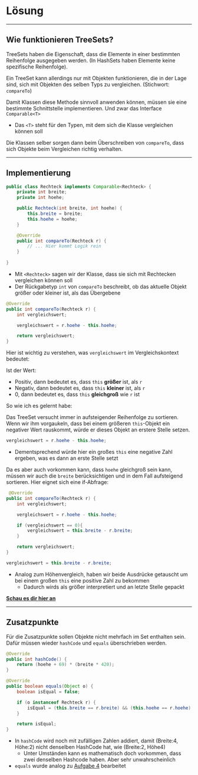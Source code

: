 # Lösung
***

## Wie funktionieren TreeSets?

TreeSets haben die Eigenschaft, dass die Elemente in einer bestimmten Reihenfolge ausgegeben werden. (In HashSets haben
Elemente keine spezifische Reihenfolge).

Ein TreeSet kann allerdings nur mit Objekten funktionieren, die in der Lage sind, sich mit Objekten des selben Typs zu
vergleichen. (Stichwort: `compareTo`)

Damit Klassen diese Methode sinnvoll anwenden können, müssen sie eine bestimmte Schnittstelle implementieren. Und zwar
das Interface ``Comparable<T>``
* Das ``<T>`` steht für den Typen, mit dem sich die Klasse vergleichen können soll

Die Klassen selber sorgen dann beim Überschreiben von ``compareTo``, dass sich Objekte beim Vergleichen richtig verhalten.

***

## Implementierung

````java
public class Rechteck implements Comparable<Rechteck> {
    private int breite;
    private int hoehe;

    public Rechteck(int breite, int hoehe) {
        this.breite = breite;
        this.hoehe = hoehe;
    }

    @Override
    public int compareTo(Rechteck r) {
        // ... Hier kommt Logik rein
    }
    
}
````
* Mit ``<Rechteck>`` sagen wir der Klasse, dass sie sich mit Rechtecken vergleichen können soll
* Der Rückgabetyp ``int`` von `compareTo` beschreibt, ob das aktuelle Objekt größer oder kleiner ist, als das Übergebene

````java
@Override
public int compareTo(Rechteck r) {
    int vergleichswert;

    vergleichswert = r.hoehe - this.hoehe;

    return vergleichswert;
}
````

Hier ist wichtig zu verstehen, was ``vergleichswert`` im Vergleichskontext bedeutet:

Ist der Wert:
* Positiv, dann bedeutet es, dass ``this`` **größer** ist, als `r`
* Negativ, dann bedeutet es, dass ``this`` **kleiner** ist, als `r`
* 0, dann bedeutet es, dass ``this`` **gleichgroß** wie `r` ist

So wie ich es gelernt habe:

Das TreeSet versucht immer in aufsteigender Reihenfolge zu sortieren. Wenn wir ihm vorgaukeln, dass bei einem größeren
``this``-Objekt ein negativer Wert rauskommt, würde er dieses Objekt an erstere Stelle setzen.
````java
vergleichswert = r.hoehe - this.hoehe;
````
* Dementsprechend würde hier ein großes ``this`` eine negative Zahl ergeben, was es dann an erste Stelle setzt

Da es aber auch vorkommen kann, dass ``hoehe`` gleichgroß sein kann, müssen wir auch die `breite` berücksichtigen
und in dem Fall aufsteigend sortieren. Hier eignet sich eine if-Abfrage:

````java
 @Override
public int compareTo(Rechteck r) {
    int vergleichswert;

    vergleichswert = r.hoehe - this.hoehe;

    if (vergleichswert == 0){
        vergleichswert = this.breite - r.breite;
    }

    return vergleichswert;
}
````
````java
vergleichswert = this.breite - r.breite;
````
* Analog zum Höhenvergleich, haben wir beide Ausdrücke getauscht um bei einem großen ``this`` eine positive Zahl zu bekommen
  * Dadurch wirds als größer interpretiert und an letzte Stelle gepackt

**[Schau es dir hier an](Rechteck.java)**

***
## Zusatzpunkte

Für die Zusatzpunkte sollen Objekte nicht mehrfach im Set enthalten sein. Dafür müssen wieder ``hashCode`` und ``equals``
überschrieben werden.


````java
@Override
public int hashCode() {
    return (hoehe + 69) * (breite * 420);
}

@Override
public boolean equals(Object o) {
    boolean isEqual = false;

    if (o instanceof Rechteck r) {
        isEqual = (this.breite == r.breite) && (this.hoehe == r.hoehe);
    }

    return isEqual;
}
````
* In ``hashCode`` wird noch mit zufälligen Zahlen addiert, damit (Breite:4, Höhe:2) nicht denselben HashCode hat, wie
  (Breite:2, Höhe4)
  * Unter Umständen kann es mathematisch doch vorkommen, dass zwei denselben Hashcode haben. Aber sehr unwahrscheinlich
* ``equals`` wurde analog zu [Aufgabe 4](../aufgabe_4) bearbeitet








